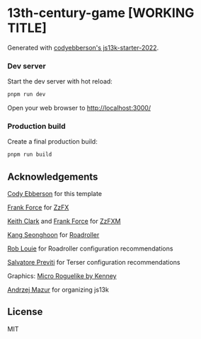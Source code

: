 # 13th-century-game [WORKING TITLE]

Generated with [codyebberson's js13k-starter-2022](https://github.com/codyebberson/js13k-starter-2022).

### Dev server

Start the dev server with hot reload:

```bash
pnpm run dev
```

Open your web browser to <http://localhost:3000/>

### Production build

Create a final production build:

```bash
pnpm run build
```

## Acknowledgements

[Cody Ebberson](https://twitter.com/codyebberson) for this template

[Frank Force](https://twitter.com/KilledByAPixel) for [ZzFX](https://github.com/KilledByAPixel/ZzFX)

[Keith Clark](https://twitter.com/keithclarkcouk) and [Frank Force](https://twitter.com/KilledByAPixel) for [ZzFXM](https://keithclark.github.io/ZzFXM/)

[Kang Seonghoon](https://mearie.org/) for [Roadroller](https://lifthrasiir.github.io/roadroller/)

[Rob Louie](https://github.com/roblouie) for Roadroller configuration recommendations

[Salvatore Previti](https://github.com/SalvatorePreviti) for Terser configuration recommendations

Graphics: [Micro Roguelike by Kenney](https://www.kenney.nl/assets/micro-roguelike)

[Andrzej Mazur](https://end3r.com/) for organizing js13k

## License

MIT
